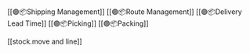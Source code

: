 [[🟣📦Shipping Management]]
[[🟣📦Route Management]]
[[🟣📦Delivery Lead Time]]
[[🟣📦Picking]]
[[🟣📦Packing]]

[[stock.move and line]]
